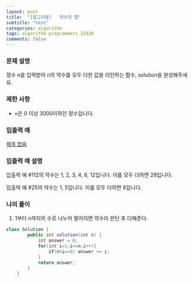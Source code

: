 ```yaml
---
layout: post
title:  "[알고리즘]   약수의 합"
subtitle: "test"
categories: algorithm
tags: algorithm programmers 12928
comments: false
---
```

### **문제 설명**

정수 n을 입력받아 n의 약수를 모두 더한 값을 리턴하는 함수, solution을 완성해주세요.

### 제한 사항

- `n`은 0 이상 3000이하인 정수입니다.

### 입출력 예

[제목 없음](https://www.notion.so/69322bbfb6fb4f47b18dedf8b1db3e48)

### 입출력 예 설명

입출력 예 #112의 약수는 1, 2, 3, 4, 6, 12입니다. 이를 모두 더하면 28입니다.

입출력 예 #25의 약수는 1, 5입니다. 이를 모두 더하면 6입니다.

### 나의 풀이

1. 1부터 n까지의 수로 나누어 떨어지면 약수라 판단 후 더해준다. 

```java
class Solution {
        public int solution(int n) {
            int answer = 0;
            for(int i=1;i<=n;i++){
                if(n%i==0) answer += i;
            }
            return answer;
        }
    }
```